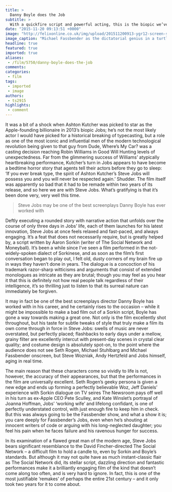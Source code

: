 ```yaml
---
title: >
  Danny Boyle does the Job
subtitle: >
  With a quickfire script and powerful acting, this is the biopic we’ve been waiting for
date: "2015-11-20 09:13:51 +0000"
image: "http://felixonline.co.uk/img/upload/201511200913-ygr12-screen-shot-2015-05-18-at-07.31.11.jpg"
image_caption: "Michael Fassbender as the dictatorial genius in a turtleneck, in Danny Boyle’s Steve Jobs."
headline: true
featured: true
imported: true
aliases:
 - /film/5750/danny-boyle-does-the-job
comments:
categories:
 - film
tags:
 - imported
 - image
authors:
 - ts2915
highlights:
 - comment
---
```


It was a bit of a shock when Ashton Kutcher was picked to star as the Apple-founding billionaire in 2013’s biopic Jobs; he’s not the most likely actor I would have picked for a historical breaking of typecasting, but a role as one of the most iconic and influential men of the modern technological revolution being given to that guy from Dude, Where’s My Car? was a casting decision reaching Robin Williams in Good Will Hunting levels of unexpectedness. Far from the glimmering success of Williams’ atypically heartbreaking performance, Kutcher’s turn in Jobs appears to have become a bedtime horror story that agents tell their actors before they go to sleep: ‘If you ever break type, the spirit of Ashton Kutcher’s Steve Jobs will possess you and you will never be respected again.’ Shudder. The film itself was apparently so bad that it had to be remade within two years of its release, and so here we are with Steve Jobs. What’s gratifying is that it’s been done very, very well this time.

> Steve Jobs may be one of the best screenplays Danny Boyle has ever worked with

Deftly executing a rounded story with narrative action that unfolds over the course of only three days in Jobs’ life, each of them launches for his latest innovation, Steve Jobs at once feels relaxed and fast-paced, and always engaging. It’s a feat that does not necessarily require, but is greatly helped by, a script written by Aaron Sorkin (writer of The Social Network and Moneyball). It’s been a while since I’ve seen a film performed in the not-widely-spoken dialect of Sorkinese, and as soon as the film’s first conversation began to play out, I felt old, dusty corners of my brain fire up in ways they haven’t done in years. The dialogue is a concoction of his trademark razor-sharp witticisms and arguments that consist of extended monologues as intricate as they are brutal; though you may feel as you hear it that this is definitely not how real people talk regardless of their intelligence, it’s so thrilling just to listen to that its surreal nature can immediately be forgiven.

It may in fact be one of the best screenplays director Danny Boyle has worked with in his career, and he certainly rises to the occasion – while it might be impossible to make a bad film out of a Sorkin script, Boyle has gone a way towards making a great one. Not only is the film excellently shot throughout, but his taste for subtle tweaks of style that truly make a film its own come through in force in Steve Jobs: swells of music are never overstated, but perfectly placed; flashbacks to early days under a mellow, grainy filter are excellently intercut with present-day scenes in crystal clear quality; and costume design is absolutely spot-on, to the point where the audience does not see Seth Rogen, Michael Stuhlbarg and Michael Fassbender onscreen, but Steve Wozniak, Andy Hertzfeld and Jobs himself, aging in real time.

The main reason that these characters come so vividly to life is not, however, the accuracy of their appearances, but that the performances in the film are universally excellent. Seth Rogen’s geeky persona is given a new edge and ends up forming a perfectly believable Woz, Jeff Daniels’ experience with Sorkin dialogue on TV seires The Newsroom pays off well in his turn as ex-Apple CEO Pete Sculley, and Kate Winslet’s portrayal of Joanna Hoffman, Jobs’ ‘working wife’ and lifelong confidant, is one of perfectly understated control, with just enough fire to keep him in check. But this was always going to be the Fassbender show, and what a show it is; you care deeply for Fassbender’s Jobs, even when he’s shouting at innocent writers of code or arguing with his long-neglected daughter; you feel his pain when he faces failure and his ravenous hunger for success.

In its examination of a flawed great man of the modern age, Steve Jobs bears significant resemblance to the David Fincher-directed The Social Network – a difficult film to hold a candle to, even by Sorkin and Boyle’s standards. But although it may not quite have as much instant-classic flair as The Social Network did, its stellar script, dazzling direction and fantastic performances make it a brilliantly engaging film of the kind that doesn’t come along too often, and is very hard to ignore. In fact, this is one of the most justifiable ‘remakes’ of perhaps the entire 21st century – and it only took two years for it to come about.
